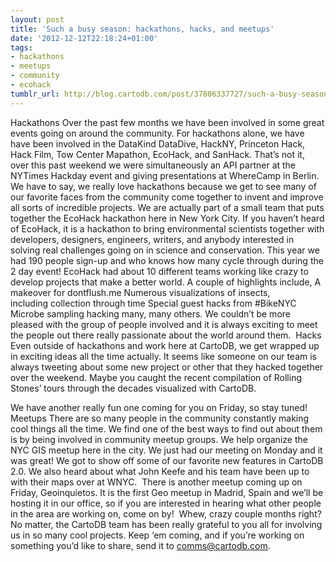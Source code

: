 ```yaml
---
layout: post
title: 'Such a busy season: hackathons, hacks, and meetups'
date: '2012-12-12T22:18:24+01:00'
tags:
- hackathons
- meetups
- community
- ecohack
tumblr_url: http://blog.cartodb.com/post/37806337727/such-a-busy-season-hackathons-hacks-and-meetups
---
```

Hackathons
Over the past few months we have been involved in some great events going on around the community. For hackathons alone, we have have been involved in the DataKind DataDive, HackNY, Princeton Hack, Hack Film, Tow Center Mapathon, EcoHack, and SanHack. That’s not it, over this past weekend we were simultaneously an API partner at the NYTimes Hackday event and giving presentations at WhereCamp in Berlin. We have to say, we really love hackathons because we get to see many of our favorite faces from the community come together to invent and improve all sorts of incredible projects.
We are actually part of a small team that puts together the EcoHack hackathon here in New York City. If you haven’t heard of EcoHack, it is a hackathon to bring environmental scientists together with developers, designers, engineers, writers, and anybody interested in solving real challenges going on in science and conservation. This year we had 190 people sign-up and who knows how many cycle through during the 2 day event! EcoHack had about 10 different teams working like crazy to develop projects that make a better world. A couple of highlights include,
A makeover for dontflush.me
Numerous visualizations of insects, including collection through time
Special guest hacks from #BikeNYC
Microbe sampling hacking
many, many others.
We couldn’t be more pleased with the group of people involved and it is always exciting to meet the people out there really passionate about the world around them. 
Hacks
Even outside of hackathons and work here at CartoDB, we get wrapped up in exciting ideas all the time actually. It seems like someone on our team is always tweeting about some new project or other that they hacked together over the weekend. Maybe you caught the recent compilation of Rolling Stones’ tours through the decades visualized with CartoDB. 

We have another really fun one coming for you on Friday, so stay tuned!
Meetups
There are so many people in the community constantly making cool things all the time. We find one of the best ways to find out about them is by being involved in community meetup groups. We help organize the NYC GIS meetup here in the city. We just had our meeting on Monday and it was great! We got to show off some of our favorite new features in CartoDB 2.0. We also heard about what John Keefe and his team have been up to with their maps over at WNYC. 
There is another meetup coming up on Friday, Geoinquietos. It is the first Geo meetup in Madrid, Spain and we’ll be hosting it in our office, so if you are interested in hearing what other people in the area are working on, come on by! 
Whew, crazy couple months right? No matter, the CartoDB team has been really grateful to you all for involving us in so many cool projects. Keep ‘em coming, and if you’re working on something you’d like to share, send it to comms@cartodb.com. 
